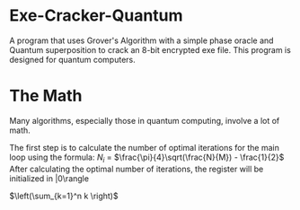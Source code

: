 # Exe-Cracker-Quantum
A program that uses Grover's Algorithm with a simple phase oracle and Quantum superposition to crack an 8-bit encrypted exe file. This program is designed for quantum computers.

# The Math
Many algorithms, especially those in quantum computing, involve a lot of math. 

The first step is to calculate the number of optimal iterations for the main loop using the formula:
$N_i$ = $\frac{\pi}{4}\sqrt(\frac{N}{M}) - \frac{1}{2}$
After calculating the optimal number of iterations, the register will be initialized in |0\rangle

$\left(\sum_{k=1}^n k \right)$

